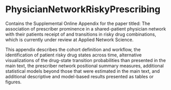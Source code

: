 # PhysicianNetworkRiskyPrescribing
Contains the Supplemental Online Appendix for the paper titled: The association of prescriber prominence in a shared-patient physician network with their patients receipt of and transitions in risky drug combinations, which is currently under review at Applied Network Science.

This appendix describes the cohort definition and workflow, the identification of patient risky drug states across time, alternative visualizations of the drug-state transition probabilities than presented in the main text, the prescriber network positional summary measures, additional statistical models beyond those that were estimated in the main text, and additional descriptive and model-based results presented as tables or figures.
